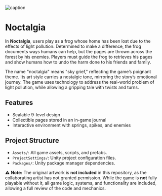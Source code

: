 ![caption](images/noctalgiaDemo.gif)

# Noctalgia

In **Noctalgia**, users play as a frog whose home has been lost due to the effects of light pollution. Determined to make a difference, the frog documents ways humans can help, but the pages are thrown across the forest by his enemies. Players must guide the frog to retrieves his pages and show humans how to undo the harm done to his friends and family.

The name "noctalgia" means "sky grief," reflecting the game’s poignant theme. Its art style carries a nostalgic tone, mirroring the story’s emotional journey. The game uses technology to address the real-world problem of light pollution, while allowing a gripping tale with twists and turns.

## Features

- Scalable 9-level design
- Collectible pages stored in an in-game journal
- Interactive environment with springs, spikes, and enemies

## Project Structure

- `Assets/`: All game assets, scripts, and prefabs.
- `ProjectSettings/`: Unity project configuration files.
- `Packages/`: Unity package manager dependencies.

:warning: **Note:** The original artwork is **not included** in this repository, as the collaborating artist has not granted permission. While the game is **not** fully playable without it, all game logic, systems, and functionality are included, allowing a full review of the code and mechanics.
